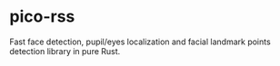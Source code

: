 # pico-rss
Fast face detection, pupil/eyes localization and facial landmark points detection library in pure Rust.
